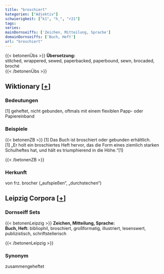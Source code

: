 ```yaml
---
title: "broschiert"
kategorien: ["Adjektiv"]
schwierigkeit: ["k1", "h_", "r21"]
tags:
series:
mainDornseiffs: ['Zeichen, Mitteilung, Sprache']
domainDornseiffs: ['Buch, Heft']
url: "broschiert"
---
```


{{< betonenÜbs >}}
**Übersetzung:**  
stitched, wrappered, sewed, paperbacked, paperbound, sewn, brocaded, broché  
{{< /betonenÜbs >}}

## Wiktionary [[+](https://de.wiktionary.org/wiki/broschiert)]

### Bedeutungen
[1] geheftet, nicht gebunden, oftmals mit einem flexiblen Papp- oder Papiereinband  

### Beispiele
{{< betonenZB >}}
[1] Das Buch ist broschiert oder gebunden erhältlich.  
[1] „Er holt ein broschiertes Heft hervor, das die Form eines ziemlich starken Schulheftes hat, und hält es triumphierend in die Höhe.“[1]  

{{< /betonenZB >}}
### Herkunft
von frz. brocher („aufspießen“, „durchstechen“)  


## Leipzig Corpora [[+](https://corpora.uni-leipzig.de/en/res?word=broschiert&corpusId=deu_newscrawl-public_2018)]

### Dornseiff Sets
{{< betonenLeipzig >}}
**Zeichen, Mitteilung, Sprache:**  
**Buch, Heft:** bibliophil, broschiert, großformatig, illustriert, lesenswert, publizistisch, schriftstellerisch  

{{< /betonenLeipzig >}}

### Synonym
zusammengeheftet

